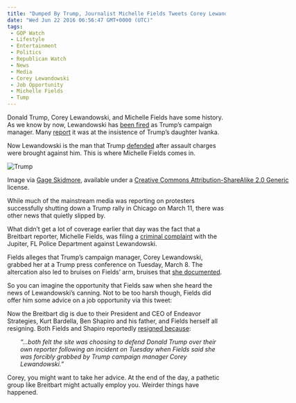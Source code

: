 ```yaml
---
title: "Dumped By Trump, Journalist Michelle Fields Tweets Corey Lewandowski Some Job Advice"
date: "Wed Jun 22 2016 06:56:47 GMT+0000 (UTC)"
tags: 
 - GOP Watch
 - Lifestyle
 - Entertainment
 - Politics
 - Republican Watch
 - News
 - Media
 - Corey Lewandowski
 - Job Opportunity
 - Michelle Fields
 - Tump
---
```

<p><!--OffDef--></p><p><!--Ads1--></p><p>Donald Trump, Corey Lewandowski, and Michelle Fields have some history. As we know by now, Lewandowski has <a href="http://www.liberalamerica.org/2016/06/20/breaking-trump-fires-campaign-manager-corey-lewandowski/">been fired</a> as Trump&#x2019;s campaign manager. Many <a href="http://www.ibtimes.com/michelle-fields-corey-lewandowski-continue-twitter-feud-after-donald-trump-campaign-2384359" onclick="__gaTracker(&apos;send&apos;, &apos;event&apos;, &apos;outbound-article&apos;, &apos;http://www.ibtimes.com/michelle-fields-corey-lewandowski-continue-twitter-feud-after-donald-trump-campaign-2384359&apos;, &apos;report&apos;);">report</a> it was at the insistence of Trump&#x2019;s daughter Ivanka.</p><p>Now Lewandowski is the man that Trump <a href="http://www.cnn.com/2016/03/11/politics/donald-trump-breitbart-reporter-michelle-fields-corey-lewandowski/index.html" onclick="__gaTracker(&apos;send&apos;, &apos;event&apos;, &apos;outbound-article&apos;, &apos;http://www.cnn.com/2016/03/11/politics/donald-trump-breitbart-reporter-michelle-fields-corey-lewandowski/index.html&apos;, &apos;defended&apos;);">defended</a> after assault charges were brought against him. This is where Michelle Fields comes in.</p><div id="attachment_138498" style="width: 650px" class="wp-caption aligncenter"><img class="wp-image-138498 size-full" src="//i2.wp.com/cdn.liberalamerica.org/wp-content/uploads/2016/06/Michelle-fields.jpg?resize=640%2C396" alt="Trump" srcset="//i2.wp.com/cdn.liberalamerica.org/wp-content/uploads/2016/06/Michelle-fields.jpg?resize=640%2C396 640w, //i2.wp.com/cdn.liberalamerica.org/wp-content/uploads/2016/06/Michelle-fields.jpg?resize=640%2C396 64w, //i2.wp.com/cdn.liberalamerica.org/wp-content/uploads/2016/06/Michelle-fields.jpg?resize=640%2C396 350w, //i2.wp.com/cdn.liberalamerica.org/wp-content/uploads/2016/06/Michelle-fields.jpg?resize=640%2C396 600w" sizes="(max-width: 640px) 100vw, 640px" data-recalc-dims="1">
<p class="wp-caption-text">Image via <a href="https://commons.wikimedia.org/wiki/File:Michelle-fields.jpg" onclick="__gaTracker(&apos;send&apos;, &apos;event&apos;, &apos;outbound-article&apos;, &apos;https://commons.wikimedia.org/wiki/File:Michelle-fields.jpg&apos;, &apos;Gage Skidmore&apos;);">Gage Skidmore</a>, available under a <a href="https://creativecommons.org/licenses/by-sa/2.0/deed.en" onclick="__gaTracker(&apos;send&apos;, &apos;event&apos;, &apos;outbound-article&apos;, &apos;https://creativecommons.org/licenses/by-sa/2.0/deed.en&apos;, &apos;Creative Commons Attribution-ShareAlike 2.0 Generic&apos;);">Creative Commons Attribution-ShareAlike 2.0 Generic</a> license.</p>
</div><p>While much of the mainstream media was reporting on protesters successfully shutting down a Trump rally in Chicago on March 11, there was other news that quietly slipped by.</p><p>What didn&#x2019;t get a lot of coverage earlier that day was the fact that a Breitbart reporter, Michelle Fields, was filing a <a href="http://www.liberalamerica.org/2016/03/13/trump-may-finally-pay-legal-fees-criminal-battery-complaint/">criminal complaint</a> with the Jupiter, FL Police Department against Lewandowski.</p><p>Fields alleges that Trump&#x2019;s campaign manager, Corey Lewandowski, grabbed her at a Trump press conference on Tuesday, March 8. The altercation also led to bruises on Fields&#x2019; arm, bruises that <a href="http://www.cnn.com/2016/03/11/politics/donald-trump-breitbart-reporter-michelle-fields-corey-lewandowski/index.html" onclick="__gaTracker(&apos;send&apos;, &apos;event&apos;, &apos;outbound-article&apos;, &apos;http://www.cnn.com/2016/03/11/politics/donald-trump-breitbart-reporter-michelle-fields-corey-lewandowski/index.html&apos;, &apos;she documented&apos;);">she documented</a>.</p><p>So you can imagine the opportunity that Fields saw when she heard the news of Lewandowski&#x2019;s canning. Not to be too harsh though, Fields did offer him some advice on a job opportunity via this tweet:</p><p><script async src="//platform.twitter.com/widgets.js" charset="utf-8"></script></p><p>Now the Breitbart dig is due to their President and CEO of Endeavor Strategies, Kurt Bardella, Ben Shapiro and his father, and Fields herself all resigning. Both Fields and Shapiro reportedly <a href="http://www.liberalamerica.org/2016/03/15/breitbart-faces-issues-mocking-latest-resignations-deleting-post/">resigned because</a>:</p><p style="padding-left: 30px;"><em>&#x201C;&#x2026;both felt the site was choosing to defend Donald Trump over their own reporter following an incident on Tuesday when Fields said she was forcibly grabbed by Trump campaign manager Corey Lewandowski.&#x201D;</em></p><p><!--Ads2--></p><p>Corey, you might want to take her advice. At the end of the day, a pathetic group like Breitbart might actually employ you. Weirder things have happened.</p>